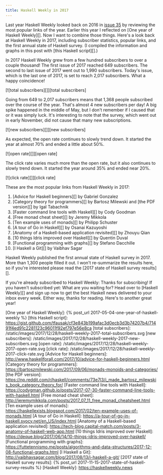 ```yaml
---
title: Haskell Weekly in 2017
---
```


Last year Haskell Weekly looked back on 2016 in [issue 35][]
by reviewing the most popular links of the year.
Earlier this year I reflected on [One year of Haskell Weekly][].
Now I want to combine those things.
Here's a look back at Haskell Weekly in 2017,
including subscriber statistics, popular links, and the first annual state of Haskell survey.
(I compiled the information and graphs in this post with [this Haskell script][].)

In 2017 Haskell Weekly grew from a few hundred subscribers to over a couple thousand!
The first issue of 2017 reached 649 subscribers.
The second to last issue of 2017 went out to 1,990 subscribers.
Today's issue, which is the last one of 2017, is set to reach 2,017 subscribers.
What a happy coincidence!

[![total subscribers][]][total subscribers]

Going from 649 to 2,017 subscribers means that 1,368 people subscribed over the course of the year.
That's almost 4 new subscribers per day!
A big spike happened in the middle of May,
but I don't remember if I caused that or it was simply luck.
It's interesting to note that the survey, which went out in early November, did not cause that many new subscriptions.

[![new subscribers][]][new subscribers]

As expected, the open rate continues to slowly trend down.
It started the year at almost 70% and ended a little about 50%.

[![open rate][]][open rate]

The click rate varies much more than the open rate,
but it also continues to slowly trend down.
It started the year around 35% and ended near 20%.

[![click rate][]][click rate]

These are the most popular links from Haskell Weekly in 2017:

1.  [Advice for Haskell beginners][] by Gabriel Gonzalez
2.  [Category theory for programmers][] by Bartosz Milewski
    and [the PDF version][] by Igal Tabachnik
3.  [Faster command line tools with Haskell][] by Cody Goodman
4.  [Free monad cheat sheet][] by Jeremy Mikkola
5.  [Ten example uses of monads][] by Philipp Schuster
6.  [A tour of Go in Haskell][] by Osanai Kazuyoshi
7.  [Anatomy of a Haskell-based application revisited][] by Zhouyu Qian
8.  [10 things Idris improved over Haskell][] by Quentin Duval
9.  [Functional programming with graphs][] by Stefano Dacchille
10. [I Haskell a Git][] by Vaibhav Sagar

Haskell Weekly published the first annual state of Haskell survey in 2017.
More than 1,300 people filled it out.
I won't re-summarize the results here, so if you're interested please read the [2017 state of Haskell survey results][].

If you're already subscribed to Haskell Weekly:
Thanks for subscribing!
If you haven't subscribed yet:
What are you waiting for?
Head over to [Haskell Weekly][] and sign up now to get the best Haskell news delivered to your inbox every week.
Either way, thanks for reading.
Here's to another great year!

[issue 35]: https://haskellweekly.news/issues/35.html
[One year of Haskell Weekly]: {% post_url 2017-05-04-one-year-of-haskell-weekly %}
[this Haskell script]: https://gist.github.com/tfausak/cf3e843b199afac3d0ecb3d3b74207b4/71491f4ed91c2281123c96011f92ef797e56e8ca
[total subscribers]: /static/images/2017/12/28/haskell-weekly-2017-total-subscribers.svg
[new subscribers]: /static/images/2017/12/28/haskell-weekly-2017-new-subscribers.svg
[open rate]: /static/images/2017/12/28/haskell-weekly-2017-open-rate.svg
[click rate]: /static/images/2017/12/28/haskell-weekly-2017-click-rate.svg
[Advice for Haskell beginners]: http://www.haskellforall.com/2017/10/advice-for-haskell-beginners.html
[Category theory for programmers]: https://bartoszmilewski.com/2017/09/06/monads-monoids-and-categories/
[the PDF version]: https://np.reddit.com/r/haskell/comments/73e7l3/i_made_bartosz_milewskis_book_category_theory_for/
[Faster command line tools with Haskell]: https://codygman.github.io/posts/2017-07-30-faster-command-line-tools-with-haskell.html
[Free monad cheat sheet]: http://jeremymikkola.com/posts/2017_07_11_free_monad_cheatsheet.html
[Ten example uses of monads]: https://haskellexists.blogspot.com/2017/02/ten-example-uses-of-monads.html
[A tour of Go in Haskell]: https://a-tour-of-go-in-haskell.syocy.net/en_US/index.html
[Anatomy of a Haskell-based application revisited]: https://tech-blog.capital-match.com/posts/3-anatomy-of-haskell-web-app.html
[10 things Idris improved over Haskell]: https://deque.blog/2017/06/14/10-things-idris-improved-over-haskell/
[Functional programming with graphs]: https://futtetennismo.me/posts/algorithms-and-data-structures/2017-12-08-functional-graphs.html
[I Haskell a Git]: http://vaibhavsagar.com/blog/2017/08/13/i-haskell-a-git/
[2017 state of Haskell survey results]: {% post_url 2017-11-15-2017-state-of-haskell-survey-results %}
[Haskell Weekly]: https://haskellweekly.news
